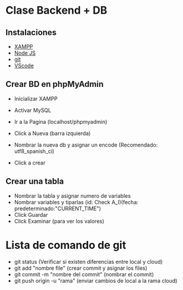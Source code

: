 # Clase Backend + DB

## Instalaciones

-   [XAMPP](https://www.apachefriends.org/es/index.html)
-   [Node JS](https://nodejs.org/es)
-   [git](https://www.youtube.com/watch?v=9uKPY7V_ai8)
-   [VScode](https://code.visualstudio.com/)

## Crear BD en phpMyAdmin

- Inicializar XAMPP
- Activar MySQL
- Ir a la Pagina (localhost/phpmyadmin)

- Click a Nueva (barra izquierda)
- Nombrar la nueva db y asignar un encode (Recomendado: utf8_spanish_ci)

- Click a crear

## Crear una tabla

- Nombrar la tabla y asignar numero de variables
- Nombrar variables y tiparlas (id: Check A_I)(fecha:  predeterminado:"CURRENT_TIME")
- Click Guardar
- Click Examinar (para ver los valores)







# Lista de comando de git

- git status (Verificar si existen diferencias entre local y cloud)
- git add "nombre file" (crear commit y asignar los files)
- git commit -m "nombre del commit" (nombrar el commit)
- git push origin -u "rama" (enviar cambios de local a la rama cloud)


